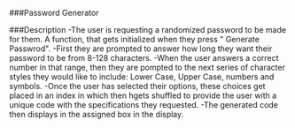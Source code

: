 ###Password Generator

###Description
-The user is requesting a randomized password to be made for them. A function, that gets initialized when they press " Generate Passwrod".
-First they are prompted to answer how long they want their password to be from 8-128 characters.
-When the user answers a correct number in that range, then they are pompted to the next series of character styles they would like to include: Lower Case, Upper Case, numbers and symbols.
-Once the user has selected their options, these choices get placed in an index in which then hgets shuffled to provide the user with a unique code with the specifications they requested.
-The generated code then displays in the assigned box in the display.
